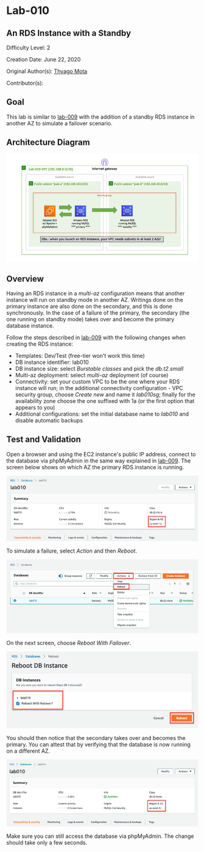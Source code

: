 # Lab-010

## An RDS Instance with a Standby

Difficulty Level: 2

Creation Date: June 22, 2020

Original Author(s): [Thyago Mota](https://github.com/thyagomota)

Contributor(s):

## Goal
This lab is similar to [lab-009](../lab-009) with the addition of a standby RDS instance in another AZ to simulate a failover scenario.

## Architecture Diagram

![lab-010-arch-01](images/lab-010-arch-01.png)


## Overview
Having an RDS instance in a *multi-az* configuration means that another instance will run on standby mode in another AZ.  Writings done on the primary instance are also done on the secondary, and this is done synchronously. In the case of a failure of the primary, the secondary (the one running on standby mode) takes over and become the primary database instance.  

Follow the steps described in [lab-009](../lab-009) with the following changes when creating the RDS instance:

* Templates: Dev/Test (free-tier won't work this time)
* DB instance identifier: lab010
* DB instance size: select *Burstable classes* and pick the *db.t2.small*
* Multi-az deployment: select *multi-az* deployment (of course)
* Connectivity: set your custom VPC to be the one where your RDS instance will run; in the additional connectivity configuration - VPC security group, choose *Create new* and name it *lab010sg*; finally for the availability zone choose the one suffixed with 1a (or the first option that appears to you)
* Additional configurations: set the initial database name to *lab010* and disable automatic backups

## Test and Validation

Open a browser and using the EC2 instance's public IP address, connect to the database via phpMyAdmin in the same way explained in [lab-009](../lab-009). The screen below shows on which AZ the primary RDS instance is running.

![lab-010-scrn-01](images/lab-010-scrn-01.png)

To simulate a failure, select *Action* and then *Reboot*.

![lab-010-scrn-02](images/lab-010-scrn-02.png)

On the next screen, choose *Reboot With Failover*.

![lab-010-scrn-03](images/lab-010-scrn-03.png)

You should then notice that the secondary takes over and becomes the primary. You can attest that by verifying that the database is now running on a different AZ.

![lab-010-scrn-04](images/lab-010-scrn-04.png)

Make sure you can still access the database via phpMyAdmin. The change should take only a few seconds.
